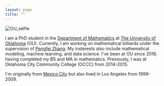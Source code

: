 ```yaml
---
layout: page
title: ""
---
```


![OU_selfie](/assets/OU_selfie.jpeg)

I am a PhD student in the [Department of Mathematics](https://math.ou.edu/) at [The University of Oklahoma](https://www.ou.edu/web/) (OU). Currently, I am working on mathematical billiards under the supervision of [Pengfei Zhang](https://math.ou.edu/~pzhang/). My insterests also include mathematical modeling, machine learning, and data science. I've been at OU since 2016, having completed my BS and MA in mathematics. Previously, I was at Oklahoma City Community College (OCCC) from 2014-2015.

I'm originally from [Mexico City](https://www.gettyimages.com/photos/john-coletti-mexico-city) but also lived in Los Angeles from 1999-2009. 
